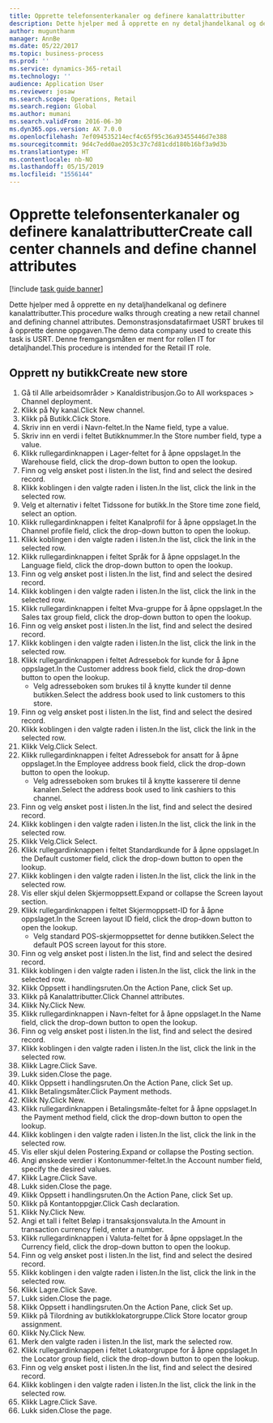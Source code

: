```yaml
---
title: Opprette telefonsenterkanaler og definere kanalattributter
description: Dette hjelper med å opprette en ny detaljhandelkanal og definere kanalattributter.
author: mugunthanm
manager: AnnBe
ms.date: 05/22/2017
ms.topic: business-process
ms.prod: ''
ms.service: dynamics-365-retail
ms.technology: ''
audience: Application User
ms.reviewer: josaw
ms.search.scope: Operations, Retail
ms.search.region: Global
ms.author: mumani
ms.search.validFrom: 2016-06-30
ms.dyn365.ops.version: AX 7.0.0
ms.openlocfilehash: 7ef094535214ecf4c65f95c36a93455446d7e388
ms.sourcegitcommit: 9d4c7edd0ae2053c37c7d81cdd180b16bf3a9d3b
ms.translationtype: HT
ms.contentlocale: nb-NO
ms.lasthandoff: 05/15/2019
ms.locfileid: "1556144"
---
```

# <a name="create-call-center-channels-and-define-channel-attributes"></a><span data-ttu-id="79a51-103">Opprette telefonsenterkanaler og definere kanalattributter</span><span class="sxs-lookup"><span data-stu-id="79a51-103">Create call center channels and define channel attributes</span></span>

[!include [task guide banner](../includes/task-guide-banner.md)]

<span data-ttu-id="79a51-104">Dette hjelper med å opprette en ny detaljhandelkanal og definere kanalattributter.</span><span class="sxs-lookup"><span data-stu-id="79a51-104">This procedure walks through creating a new retail channel and defining channel attributes.</span></span> <span data-ttu-id="79a51-105">Demonstrasjonsdatafirmaet USRT brukes til å opprette denne oppgaven.</span><span class="sxs-lookup"><span data-stu-id="79a51-105">The demo data company used to create this task is USRT.</span></span> <span data-ttu-id="79a51-106">Denne fremgangsmåten er ment for rollen IT for detaljhandel.</span><span class="sxs-lookup"><span data-stu-id="79a51-106">This procedure is intended for the Retail IT role.</span></span>


## <a name="create-new-store"></a><span data-ttu-id="79a51-107">Opprett ny butikk</span><span class="sxs-lookup"><span data-stu-id="79a51-107">Create new store</span></span>
1. <span data-ttu-id="79a51-108">Gå til Alle arbeidsområder > Kanaldistribusjon.</span><span class="sxs-lookup"><span data-stu-id="79a51-108">Go to All workspaces > Channel deployment.</span></span>
2. <span data-ttu-id="79a51-109">Klikk på Ny kanal.</span><span class="sxs-lookup"><span data-stu-id="79a51-109">Click New channel.</span></span>
3. <span data-ttu-id="79a51-110">Klikk på Butikk.</span><span class="sxs-lookup"><span data-stu-id="79a51-110">Click Store.</span></span>
4. <span data-ttu-id="79a51-111">Skriv inn en verdi i Navn-feltet.</span><span class="sxs-lookup"><span data-stu-id="79a51-111">In the Name field, type a value.</span></span>
5. <span data-ttu-id="79a51-112">Skriv inn en verdi i feltet Butikknummer.</span><span class="sxs-lookup"><span data-stu-id="79a51-112">In the Store number field, type a value.</span></span>
6. <span data-ttu-id="79a51-113">Klikk rullegardinknappen i Lager-feltet for å åpne oppslaget.</span><span class="sxs-lookup"><span data-stu-id="79a51-113">In the Warehouse field, click the drop-down button to open the lookup.</span></span>
7. <span data-ttu-id="79a51-114">Finn og velg ønsket post i listen.</span><span class="sxs-lookup"><span data-stu-id="79a51-114">In the list, find and select the desired record.</span></span>
8. <span data-ttu-id="79a51-115">Klikk koblingen i den valgte raden i listen.</span><span class="sxs-lookup"><span data-stu-id="79a51-115">In the list, click the link in the selected row.</span></span>
9. <span data-ttu-id="79a51-116">Velg et alternativ i feltet Tidssone for butikk.</span><span class="sxs-lookup"><span data-stu-id="79a51-116">In the Store time zone field, select an option.</span></span>
10. <span data-ttu-id="79a51-117">Klikk rullegardinknappen i feltet Kanalprofil for å åpne oppslaget.</span><span class="sxs-lookup"><span data-stu-id="79a51-117">In the Channel profile field, click the drop-down button to open the lookup.</span></span>
11. <span data-ttu-id="79a51-118">Klikk koblingen i den valgte raden i listen.</span><span class="sxs-lookup"><span data-stu-id="79a51-118">In the list, click the link in the selected row.</span></span>
12. <span data-ttu-id="79a51-119">Klikk rullegardinknappen i feltet Språk for å åpne oppslaget.</span><span class="sxs-lookup"><span data-stu-id="79a51-119">In the Language field, click the drop-down button to open the lookup.</span></span>
13. <span data-ttu-id="79a51-120">Finn og velg ønsket post i listen.</span><span class="sxs-lookup"><span data-stu-id="79a51-120">In the list, find and select the desired record.</span></span>
14. <span data-ttu-id="79a51-121">Klikk koblingen i den valgte raden i listen.</span><span class="sxs-lookup"><span data-stu-id="79a51-121">In the list, click the link in the selected row.</span></span>
15. <span data-ttu-id="79a51-122">Klikk rullegardinknappen i feltet Mva-gruppe for å åpne oppslaget.</span><span class="sxs-lookup"><span data-stu-id="79a51-122">In the Sales tax group field, click the drop-down button to open the lookup.</span></span>
16. <span data-ttu-id="79a51-123">Finn og velg ønsket post i listen.</span><span class="sxs-lookup"><span data-stu-id="79a51-123">In the list, find and select the desired record.</span></span>
17. <span data-ttu-id="79a51-124">Klikk koblingen i den valgte raden i listen.</span><span class="sxs-lookup"><span data-stu-id="79a51-124">In the list, click the link in the selected row.</span></span>
18. <span data-ttu-id="79a51-125">Klikk rullegardinknappen i feltet Adressebok for kunde for å åpne oppslaget.</span><span class="sxs-lookup"><span data-stu-id="79a51-125">In the Customer address book field, click the drop-down button to open the lookup.</span></span>
    * <span data-ttu-id="79a51-126">Velg adresseboken som brukes til å knytte kunder til denne butikken.</span><span class="sxs-lookup"><span data-stu-id="79a51-126">Select the address book used to link customers to this store.</span></span>  
19. <span data-ttu-id="79a51-127">Finn og velg ønsket post i listen.</span><span class="sxs-lookup"><span data-stu-id="79a51-127">In the list, find and select the desired record.</span></span>
20. <span data-ttu-id="79a51-128">Klikk koblingen i den valgte raden i listen.</span><span class="sxs-lookup"><span data-stu-id="79a51-128">In the list, click the link in the selected row.</span></span>
21. <span data-ttu-id="79a51-129">Klikk Velg.</span><span class="sxs-lookup"><span data-stu-id="79a51-129">Click Select.</span></span>
22. <span data-ttu-id="79a51-130">Klikk rullegardinknappen i feltet Adressebok for ansatt for å åpne oppslaget.</span><span class="sxs-lookup"><span data-stu-id="79a51-130">In the Employee address book field, click the drop-down button to open the lookup.</span></span>
    * <span data-ttu-id="79a51-131">Velg adresseboken som brukes til å knytte kasserere til denne kanalen.</span><span class="sxs-lookup"><span data-stu-id="79a51-131">Select the address book used to link cashiers to this channel.</span></span>  
23. <span data-ttu-id="79a51-132">Finn og velg ønsket post i listen.</span><span class="sxs-lookup"><span data-stu-id="79a51-132">In the list, find and select the desired record.</span></span>
24. <span data-ttu-id="79a51-133">Klikk koblingen i den valgte raden i listen.</span><span class="sxs-lookup"><span data-stu-id="79a51-133">In the list, click the link in the selected row.</span></span>
25. <span data-ttu-id="79a51-134">Klikk Velg.</span><span class="sxs-lookup"><span data-stu-id="79a51-134">Click Select.</span></span>
26. <span data-ttu-id="79a51-135">Klikk rullegardinknappen i feltet Standardkunde for å åpne oppslaget.</span><span class="sxs-lookup"><span data-stu-id="79a51-135">In the Default customer field, click the drop-down button to open the lookup.</span></span>
27. <span data-ttu-id="79a51-136">Klikk koblingen i den valgte raden i listen.</span><span class="sxs-lookup"><span data-stu-id="79a51-136">In the list, click the link in the selected row.</span></span>
28. <span data-ttu-id="79a51-137">Vis eller skjul delen Skjermoppsett.</span><span class="sxs-lookup"><span data-stu-id="79a51-137">Expand or collapse the Screen layout section.</span></span>
29. <span data-ttu-id="79a51-138">Klikk rullegardinknappen i feltet Skjermoppsett-ID for å åpne oppslaget.</span><span class="sxs-lookup"><span data-stu-id="79a51-138">In the Screen layout ID field, click the drop-down button to open the lookup.</span></span>
    * <span data-ttu-id="79a51-139">Velg standard POS-skjermoppsettet for denne butikken.</span><span class="sxs-lookup"><span data-stu-id="79a51-139">Select the default POS screen layout for this store.</span></span>  
30. <span data-ttu-id="79a51-140">Finn og velg ønsket post i listen.</span><span class="sxs-lookup"><span data-stu-id="79a51-140">In the list, find and select the desired record.</span></span>
31. <span data-ttu-id="79a51-141">Klikk koblingen i den valgte raden i listen.</span><span class="sxs-lookup"><span data-stu-id="79a51-141">In the list, click the link in the selected row.</span></span>
32. <span data-ttu-id="79a51-142">Klikk Oppsett i handlingsruten.</span><span class="sxs-lookup"><span data-stu-id="79a51-142">On the Action Pane, click Set up.</span></span>
33. <span data-ttu-id="79a51-143">Klikk på Kanalattributter.</span><span class="sxs-lookup"><span data-stu-id="79a51-143">Click Channel attributes.</span></span>
34. <span data-ttu-id="79a51-144">Klikk Ny.</span><span class="sxs-lookup"><span data-stu-id="79a51-144">Click New.</span></span>
35. <span data-ttu-id="79a51-145">Klikk rullegardinknappen i Navn-feltet for å åpne oppslaget.</span><span class="sxs-lookup"><span data-stu-id="79a51-145">In the Name field, click the drop-down button to open the lookup.</span></span>
36. <span data-ttu-id="79a51-146">Finn og velg ønsket post i listen.</span><span class="sxs-lookup"><span data-stu-id="79a51-146">In the list, find and select the desired record.</span></span>
37. <span data-ttu-id="79a51-147">Klikk koblingen i den valgte raden i listen.</span><span class="sxs-lookup"><span data-stu-id="79a51-147">In the list, click the link in the selected row.</span></span>
38. <span data-ttu-id="79a51-148">Klikk Lagre.</span><span class="sxs-lookup"><span data-stu-id="79a51-148">Click Save.</span></span>
39. <span data-ttu-id="79a51-149">Lukk siden.</span><span class="sxs-lookup"><span data-stu-id="79a51-149">Close the page.</span></span>
40. <span data-ttu-id="79a51-150">Klikk Oppsett i handlingsruten.</span><span class="sxs-lookup"><span data-stu-id="79a51-150">On the Action Pane, click Set up.</span></span>
41. <span data-ttu-id="79a51-151">Klikk Betalingsmåter.</span><span class="sxs-lookup"><span data-stu-id="79a51-151">Click Payment methods.</span></span>
42. <span data-ttu-id="79a51-152">Klikk Ny.</span><span class="sxs-lookup"><span data-stu-id="79a51-152">Click New.</span></span>
43. <span data-ttu-id="79a51-153">Klikk rullegardinknappen i Betalingsmåte-feltet for å åpne oppslaget.</span><span class="sxs-lookup"><span data-stu-id="79a51-153">In the Payment method field, click the drop-down button to open the lookup.</span></span>
44. <span data-ttu-id="79a51-154">Klikk koblingen i den valgte raden i listen.</span><span class="sxs-lookup"><span data-stu-id="79a51-154">In the list, click the link in the selected row.</span></span>
45. <span data-ttu-id="79a51-155">Vis eller skjul delen Postering.</span><span class="sxs-lookup"><span data-stu-id="79a51-155">Expand or collapse the Posting section.</span></span>
46. <span data-ttu-id="79a51-156">Angi ønskede verdier i Kontonummer-feltet.</span><span class="sxs-lookup"><span data-stu-id="79a51-156">In the Account number field, specify the desired values.</span></span>
47. <span data-ttu-id="79a51-157">Klikk Lagre.</span><span class="sxs-lookup"><span data-stu-id="79a51-157">Click Save.</span></span>
48. <span data-ttu-id="79a51-158">Lukk siden.</span><span class="sxs-lookup"><span data-stu-id="79a51-158">Close the page.</span></span>
49. <span data-ttu-id="79a51-159">Klikk Oppsett i handlingsruten.</span><span class="sxs-lookup"><span data-stu-id="79a51-159">On the Action Pane, click Set up.</span></span>
50. <span data-ttu-id="79a51-160">Klikk på Kontantoppgjør.</span><span class="sxs-lookup"><span data-stu-id="79a51-160">Click Cash declaration.</span></span>
51. <span data-ttu-id="79a51-161">Klikk Ny.</span><span class="sxs-lookup"><span data-stu-id="79a51-161">Click New.</span></span>
52. <span data-ttu-id="79a51-162">Angi et tall i feltet Beløp i transaksjonsvaluta.</span><span class="sxs-lookup"><span data-stu-id="79a51-162">In the Amount in transaction currency field, enter a number.</span></span>
53. <span data-ttu-id="79a51-163">Klikk rullegardinknappen i Valuta-feltet for å åpne oppslaget.</span><span class="sxs-lookup"><span data-stu-id="79a51-163">In the Currency field, click the drop-down button to open the lookup.</span></span>
54. <span data-ttu-id="79a51-164">Finn og velg ønsket post i listen.</span><span class="sxs-lookup"><span data-stu-id="79a51-164">In the list, find and select the desired record.</span></span>
55. <span data-ttu-id="79a51-165">Klikk koblingen i den valgte raden i listen.</span><span class="sxs-lookup"><span data-stu-id="79a51-165">In the list, click the link in the selected row.</span></span>
56. <span data-ttu-id="79a51-166">Klikk Lagre.</span><span class="sxs-lookup"><span data-stu-id="79a51-166">Click Save.</span></span>
57. <span data-ttu-id="79a51-167">Lukk siden.</span><span class="sxs-lookup"><span data-stu-id="79a51-167">Close the page.</span></span>
58. <span data-ttu-id="79a51-168">Klikk Oppsett i handlingsruten.</span><span class="sxs-lookup"><span data-stu-id="79a51-168">On the Action Pane, click Set up.</span></span>
59. <span data-ttu-id="79a51-169">Klikk på Tilordning av butikklokatorgruppe.</span><span class="sxs-lookup"><span data-stu-id="79a51-169">Click Store locator group assignment.</span></span>
60. <span data-ttu-id="79a51-170">Klikk Ny.</span><span class="sxs-lookup"><span data-stu-id="79a51-170">Click New.</span></span>
61. <span data-ttu-id="79a51-171">Merk den valgte raden i listen.</span><span class="sxs-lookup"><span data-stu-id="79a51-171">In the list, mark the selected row.</span></span>
62. <span data-ttu-id="79a51-172">Klikk rullegardinknappen i feltet Lokatorgruppe for å åpne oppslaget.</span><span class="sxs-lookup"><span data-stu-id="79a51-172">In the Locator group field, click the drop-down button to open the lookup.</span></span>
63. <span data-ttu-id="79a51-173">Finn og velg ønsket post i listen.</span><span class="sxs-lookup"><span data-stu-id="79a51-173">In the list, find and select the desired record.</span></span>
64. <span data-ttu-id="79a51-174">Klikk koblingen i den valgte raden i listen.</span><span class="sxs-lookup"><span data-stu-id="79a51-174">In the list, click the link in the selected row.</span></span>
65. <span data-ttu-id="79a51-175">Klikk Lagre.</span><span class="sxs-lookup"><span data-stu-id="79a51-175">Click Save.</span></span>
66. <span data-ttu-id="79a51-176">Lukk siden.</span><span class="sxs-lookup"><span data-stu-id="79a51-176">Close the page.</span></span>

